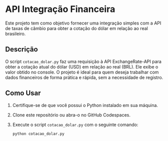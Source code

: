 # API Integração Financeira

Este projeto tem como objetivo fornecer uma integração simples com a API de taxas de câmbio para obter a cotação do dólar em relação ao real brasileiro.

## Descrição

O script `cotacao_dolar.py` faz uma requisição à API ExchangeRate-API para obter a cotação atual do dólar (USD) em relação ao real (BRL). Ele exibe o valor obtido no console. O projeto é ideal para quem deseja trabalhar com dados financeiros de forma prática e rápida, sem a necessidade de registro.

## Como Usar

1. Certifique-se de que você possui o Python instalado em sua máquina.
2. Clone este repositório ou abra-o no GitHub Codespaces.
3. Execute o script `cotacao_dolar.py` com o seguinte comando:

   ```bash
   python cotacao_dolar.py
